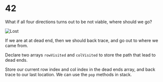 # 42

What if all four directions turns out to be not viable, where should we go?

![Lost](https://tva1.sinaimg.cn/large/0082zybpgy1gbsh7gffusj30pm0g4myi.jpg)

If we are at at dead end, then we should back trace, and go out to where we came from.

Declare two arrays `rowVisited` and `colVisited` to store the path that lead to dead ends.

Store our current row index and col index in the dead ends array, and back trace to our last location. We can use the `pop` methods in stack.

